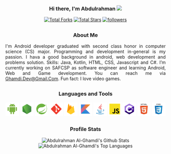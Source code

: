 <h3 align="center">
  Hi there, I'm Abdulrahman
   <img src="https://media.giphy.com/media/hvRJCLFzcasrR4ia7z/giphy.gif" width="28">
</h3>

<p align="center">
  <a href="https://github.com/Abdulrahman-AlGhamdi?tab=repositories&sort=stargazers">
    <img alt="Total Forks" title="Total Forks on GitHub" src="https://custom-icon-badges.herokuapp.com/badge/dynamic/json?logo=fork&color=%23E1AD0E&labelColor=C79600&label=Forks&style=for-the-badge&query=%24.forks&url=https://api.github-star-counter.workers.dev/user/Abdulrahman-AlGhamdi"/></a> 
  
  <a href="https://github.com/Abdulrahman-AlGhamdi?tab=repositories&sort=stargazers">
    <img alt="Total Stars" title="Total Stars on GitHub" src="https://custom-icon-badges.herokuapp.com/badge/dynamic/json?logo=star&color=55960c&labelColor=488207&label=Stars&style=for-the-badge&query=%24.stars&url=https://api.github-star-counter.workers.dev/user/Abdulrahman-AlGhamdi"/></a>
  
  <a href="https://github.com/Abdulrahman-AlGhamdi?tab=followers">
    <img alt="followers" title="Follow me on Github" src="https://custom-icon-badges.herokuapp.com/github/followers/Abdulrahman-AlGhamdi?color=236ad3&labelColor=1155ba&style=for-the-badge&logo=person-add&label=Followers&logoColor=white"/></a>
</p>

##

<h3 align="center">About Me</h3>

<p align="justify">
I'm Android developer graduated with second class honor in computer science (CS) major. Programming and development in-general is my passion. I hava a good background in android, web development and problems solution. Skills: Java, Kotlin, HTML, CSS, Javascript and C#. I’m currently working on SAFCSP as software engineer and learning Android, Web and Game development. You can reach me via <a href="mailto: Ghamdi.Dev@Gmail.Com">Ghamdi.Dev@Gmail.Com</a>. Fun fact: I love video games.
</P>

##

<h3 align="center">Languages and Tools</h3>

<p align="center">
  <img height="42px" title="Android" src="./assets/icons/android/android.svg">
  <img height="42px" title="Node" src="./assets/icons/node/node.svg"/>
  <img height="42px" title="Spring" src="./assets/icons/spring/spring.svg"/>
  <img height="42px" title="Git" src="./assets/icons/git/git.svg"/>
  <img height="42px" title="Firebase" src="./assets/icons/firebase/firebase.svg"/>
  <img height="42px" title="Kotlin" src="./assets/icons/kotlin/kotlin.svg">
  <img height="42px" title="Java" src="./assets/icons/java/java.svg">
  <img height="42px" title="Javascript" src="./assets/icons/javascript/javascript.svg"/>
  <img height="42px" title="C#" src="./assets/icons/c-sharp/c-sharp.png"/>
  <img height="42px" title="HTML" src="./assets/icons/html/html.svg"/>
  <img height="42px" title="CSS" src="./assets/icons/css/css.svg"/>
</p>

##

<h3 align="center">Profile Stats</h3>

<p align="center">
  <img height="175px" alt="Abdulrahman Al-Ghamdi's Github Stats" src="https://denvercoder1-github-readme-stats.vercel.app/api/?username=Abdulrahman-AlGhamdi&show_icons=true&count_private=true&theme=react&hide_border=true&bg_color=1F222E&title_color=F85D7F&icon_color=F8D866"/>
  <img height="175px" alt="Abdulrahman Al-Ghamdi's Top Languages" src="https://github-readme-stats.vercel.app/api/top-langs/?username=Abdulrahman-AlGhamdi&langs_count=8&layout=compact&theme=react&hide_border=true&bg_color=1F222E&title_color=F85D7F&icon_color=F8D866&hide=Jupyter%20Notebook"/>
</p>
